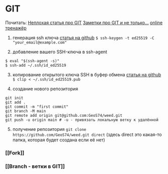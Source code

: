 # GIT

Почитать:
[Неплохая статья про GIT](https://techrocks.ru/2022/02/02/git-github-learning-games/)
[Заметки про GIT и не только...](https://github.com/rsajob/docs/wiki/#git)
[online тренажёр](https://learngitbranching.js.org/?locale=ru_RU)



1) генерация ssh ключа
[статья на github](https://docs.github.com/en/github/authenticating-to-github/connecting-to-github-with-ssh/generating-a-new-ssh-key-and-adding-it-to-the-ssh-agent)
`$ ssh-keygen -t ed25519 -C "your_email@example.com"`

2) добавление вашего SSH-ключа в ssh-agent
```
$ eval "$(ssh-agent -s)"
$ ssh-add ~/.ssh/id_ed25519
```

3) копирование открытого ключа SSH в буфер обмена
[статья на github](https://docs.github.com/en/github/authenticating-to-github/connecting-to-github-with-ssh/adding-a-new-ssh-key-to-your-github-account)
`$ clip < ~/.ssh/id_ed25519.pub`

4) создание нового репозитория
```
git init
git add .
git commit -m "first commit"
git branch -M main
git remote add origin git@github.com:GeoS74/weed.git
git push -u origin main # -u - привязать локальную ветку к удалённой
```

5) получение репозитория
`git clone https://github.com/GeoS74/weed.git direct` (здесь direct это какая-то папка, которая будет создана если её нет)

### [[Fork]]

### [[Branch - ветки в GIT]]